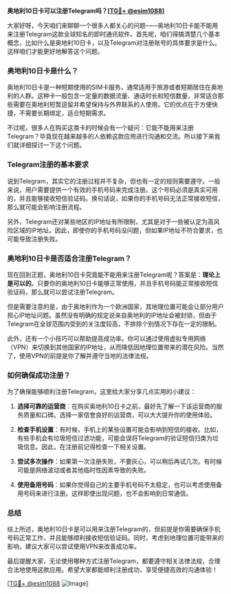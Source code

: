 **奥地利10日卡可以注册Telegram吗？[[TG💪+ @esim1088](https://t.me/s/esim1088)]**

大家好呀，今天咱们来聊聊一个很多人都关心的问题——奥地利10日卡能不能用来注册Telegram这款全球知名的即时通讯软件。首先呢，咱们得搞清楚几个基本概念，比如什么是奥地利10日卡，以及Telegram对注册账号的具体要求是什么。这样咱们才能更好地解答这个问题。

### 奥地利10日卡是什么？

奥地利10日卡是一种短期使用的SIM卡服务，通常适用于旅游或者短期居住在奥地利的人群。这种卡一般包含一定量的数据流量、通话时长和短信数量，非常适合那些需要在奥地利短暂逗留并希望保持与外界联系的人使用。它的优点在于方便快捷，不需要长期绑定，适合短期需求。

不过呢，很多人在购买这类卡的时候会有一个疑问：它能不能用来注册Telegram？毕竟现在越来越多的人依赖这款应用进行沟通和交流。所以接下来我们就详细探讨一下这个问题。

### Telegram注册的基本要求

说到Telegram，其实它的注册过程并不复杂，但也有一定的规则需要遵守。一般来说，用户需要提供一个有效的手机号码来完成注册。这个号码必须是真实可用的，并且能够接收短信验证码。换句话说，如果你的手机号码无法正常接收短信，那么就可能会影响注册流程。

另外，Telegram还对某些地区的IP地址有所限制，尤其是对于一些被认定为高风险区域的IP地址。因此，即使你的手机号码没问题，但如果IP地址不符合要求，也可能导致注册失败。

### 奥地利10日卡是否适合注册Telegram？

现在回到正题，奥地利10日卡究竟能不能用来注册Telegram呢？答案是：**理论上是可以的**。只要你的奥地利10日卡能够正常使用，并且手机号码能正常接收短信验证码，那么就可以尝试注册Telegram。

但是需要注意的是，由于奥地利作为一个欧洲国家，其地理位置可能会让部分用户担心IP地址问题。虽然没有明确的规定说来自奥地利的IP地址会被封锁，但由于Telegram在全球范围内受到的关注度较高，不排除个别情况下存在一定的限制。

此外，还有一个小技巧可以帮助提高成功率。你可以通过使用虚拟专用网络（VPN）来切换到其他国家的IP地址，从而降低因地理位置带来的潜在风险。当然了，使用VPN的前提是你了解并遵守当地的法律法规。

### 如何确保成功注册？

为了确保能够顺利注册Telegram，这里给大家分享几点实用的小建议：

1. **选择可靠的运营商**：在购买奥地利10日卡之前，最好先了解一下该运营商的服务质量和口碑。选择一家信誉良好的运营商，可以大大提升你的使用体验。
   
2. **检查手机设置**：有时候，手机上的某些设置可能会影响到短信的接收。比如，有些手机会有垃圾短信过滤功能，可能会误将Telegram的验证短信归类为垃圾信息。因此，在注册前记得检查一下相关设置。

3. **尝试多次操作**：如果第一次注册失败，不要灰心，可以稍后再试几次。有时候可能是网络波动或者其他临时性因素导致的失败。

4. **使用备用号码**：如果你觉得自己的主要手机号码不太稳定，也可以考虑使用备用号码来进行注册。这样即使出现问题，也不会影响到日常通信。

### 总结

综上所述，奥地利10日卡是可以用来注册Telegram的，但前提是你需要确保手机号码正常工作，并且能够顺利接收短信验证码。同时，考虑到地理位置可能带来的影响，建议大家可以尝试使用VPN来改善成功率。

最后提醒大家，无论使用哪种方式注册Telegram，都要遵守相关法律法规，合理合法地使用这款应用。希望大家都能顺利注册成功，享受便捷高效的沟通体验！

[[TG💪+ @esim1088](https://t.me/s/esim1088) ![Image](https://i.postimg.cc/4NQfJmqS/Snipaste-2025-05-13-00-14-12.png)]